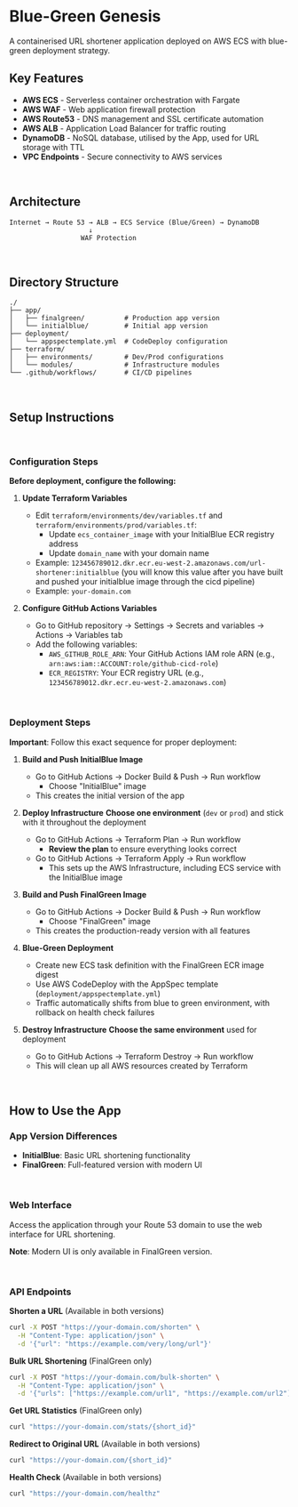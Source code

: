# Blue-Green Genesis

A containerised URL shortener application deployed on AWS ECS with blue-green deployment strategy.

## Key Features

- **AWS ECS** - Serverless container orchestration with Fargate
- **AWS WAF** - Web application firewall protection
- **AWS Route53** - DNS management and SSL certificate automation
- **AWS ALB** - Application Load Balancer for traffic routing
- **DynamoDB** - NoSQL database, utilised by the App, used for URL storage with TTL
- **VPC Endpoints** - Secure connectivity to AWS services

<br>

## Architecture

```
Internet → Route 53 → ALB → ECS Service (Blue/Green) → DynamoDB
                    ↓
                  WAF Protection
```


<br>

## Directory Structure

```
./
├── app/
│   ├── finalgreen/          # Production app version
│   └── initialblue/         # Initial app version
├── deployment/
│   └── appspectemplate.yml  # CodeDeploy configuration
├── terraform/
│   ├── environments/        # Dev/Prod configurations
│   └── modules/             # Infrastructure modules
└── .github/workflows/       # CI/CD pipelines
```

<br>

## Setup Instructions

<br>

### Configuration Steps

**Before deployment, configure the following:**

1. **Update Terraform Variables**
   - Edit `terraform/environments/dev/variables.tf` and `terraform/environments/prod/variables.tf`:
        - Update `ecs_container_image` with your InitialBlue ECR registry address
        - Update `domain_name` with your domain name
   - Example: `123456789012.dkr.ecr.eu-west-2.amazonaws.com/url-shortener:initialblue` (you will know this value after you have built and pushed your initialblue image through the cicd pipeline)
   - Example: `your-domain.com`

2. **Configure GitHub Actions Variables**
   - Go to GitHub repository → Settings → Secrets and variables → Actions → Variables tab
   - Add the following variables:
     - `AWS_GITHUB_ROLE_ARN`: Your GitHub Actions IAM role ARN (e.g., `arn:aws:iam::ACCOUNT:role/github-cicd-role`)
     - `ECR_REGISTRY`: Your ECR registry URL (e.g., `123456789012.dkr.ecr.eu-west-2.amazonaws.com`)

<br>

### Deployment Steps

**Important**: Follow this exact sequence for proper deployment:

1. **Build and Push InitialBlue Image**
   - Go to GitHub Actions → Docker Build & Push → Run workflow
        - Choose "InitialBlue" image
   - This creates the initial version of the app

2. **Deploy Infrastructure**
     **Choose one environment** (`dev` or `prod`) and stick with it throughout the deployment
   - Go to GitHub Actions → Terraform Plan → Run workflow
        - **Review the plan** to ensure everything looks correct
   - Go to GitHub Actions → Terraform Apply → Run workflow
        - This sets up the AWS Infrastructure, including ECS service with the InitialBlue image

3. **Build and Push FinalGreen Image**
   - Go to GitHub Actions → Docker Build & Push → Run workflow
        - Choose "FinalGreen" image
   - This creates the production-ready version with all features

4. **Blue-Green Deployment**
   - Create new ECS task definition with the FinalGreen ECR image digest
   - Use AWS CodeDeploy with the AppSpec template (`deployment/appspectemplate.yml`)
   - Traffic automatically shifts from blue to green environment, with rollback on health check failures

5. **Destroy Infrastructure**
     **Choose the same environment** used for deployment
   - Go to GitHub Actions → Terraform Destroy → Run workflow
   - This will clean up all AWS resources created by Terraform


<br>

## How to Use the App

### App Version Differences

- **InitialBlue**: Basic URL shortening functionality
- **FinalGreen**: Full-featured version with modern UI

<br>

### Web Interface

Access the application through your Route 53 domain to use the web interface for URL shortening.

**Note**: Modern UI is only available in FinalGreen version.

<br>

### API Endpoints

**Shorten a URL** (Available in both versions)
```bash
curl -X POST "https://your-domain.com/shorten" \
  -H "Content-Type: application/json" \
  -d '{"url": "https://example.com/very/long/url"}'
```

**Bulk URL Shortening** (FinalGreen only)
```bash
curl -X POST "https://your-domain.com/bulk-shorten" \
  -H "Content-Type: application/json" \
  -d '{"urls": ["https://example.com/url1", "https://example.com/url2"]}'
```

**Get URL Statistics** (FinalGreen only)
```bash
curl "https://your-domain.com/stats/{short_id}"
```

**Redirect to Original URL** (Available in both versions)
```bash
curl "https://your-domain.com/{short_id}"
```

**Health Check** (Available in both versions)
```bash
curl "https://your-domain.com/healthz"
```